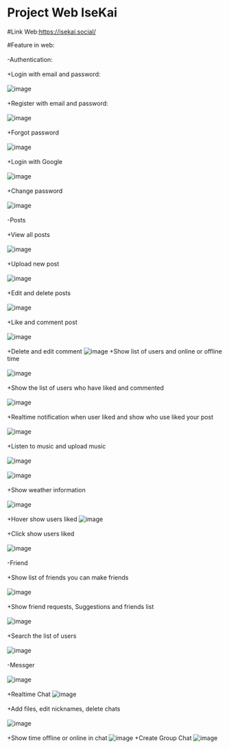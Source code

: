 # Project Web IseKai
#Link Web:https://isekai.social/

#Feature in web:
 <br/>
  <br/>
-Authentication:
  <br/>
 <br/>
  +Login with email and password:
   <br/>
   <br/>
    ![image](https://user-images.githubusercontent.com/97892253/182068281-40fde9e8-247e-428a-b3fc-9d852f0f95db.png)
   <br/>
   <br/>
  +Register with email and password:
   <br/>
   <br/>
    ![image](https://user-images.githubusercontent.com/97892253/182068379-4691209a-b7a6-47f0-a967-130232849354.png)
     <br/>
      <br/>
  +Forgot password
   <br/>
   <br/>
    ![image](https://user-images.githubusercontent.com/97892253/182068451-547f71f7-8cda-4d6c-8853-4bbc0482c9d0.png)
     <br/>
     <br/>
   +Login with Google
    <br/>
    <br/>
    ![image](https://user-images.githubusercontent.com/97892253/182068621-78bdd6ff-8a05-48e4-a1f5-ba8c3f1bd7ff.png)
   <br/>
   <br/>
   +Change password
   <br/><br/>
    ![image](https://user-images.githubusercontent.com/97892253/182071609-15e71379-fc03-4e6b-b092-1c3d3e8aaba1.png)
    <br/><br/>
 -Posts
   <br/>
    <br/>
    +View all posts
     <br/>
     <br/>
      ![image](https://user-images.githubusercontent.com/97892253/182068962-849f9a2e-d8d4-47f3-94e2-22fea94ed9fc.png)
     <br/>
     <br/>
    +Upload new post
       <br/>
       <br/>
      ![image](https://user-images.githubusercontent.com/97892253/182069066-93d6ddfe-f87a-481e-9d61-8143a6a981a4.png)
       <br/>
       <br/>
    +Edit and delete posts
     <br/>
     <br/>
     ![image](https://user-images.githubusercontent.com/97892253/182069187-abff4685-79d8-404b-be07-3e3b90c264dd.png)
      <br/>
      <br/>
    +Like and comment post
     <br/>
     <br/>
      ![image](https://user-images.githubusercontent.com/97892253/182069286-7e853814-6935-416c-b8dd-c78dd5e0f348.png)
       <br/>
       <br/>
    +Delete and edit comment
    ![image](https://user-images.githubusercontent.com/97892253/182073274-57b7b0b5-9ea8-46f3-8e06-6cf6fb3b5a99.png)
    +Show list of users and online or offline time
     <br/>
     <br/>
      ![image](https://user-images.githubusercontent.com/97892253/182069453-b3bbba42-c6ee-491d-9624-5d26112645e8.png)
       <br/>
       <br/>
    +Show the list of users who have liked and commented
     <br/>
     <br/>
     ![image](https://user-images.githubusercontent.com/97892253/182069599-6531fa29-eeda-48b2-b3c4-db9680dcac3a.png)
      <br/>
      <br/>
    +Realtime notification when user liked and show who use liked your post
    <br/>
    <br/>
    ![image](https://user-images.githubusercontent.com/97892253/182070269-567c9e43-dc8a-4a52-881e-4dedc1447d76.png)
    <br/>
    <br/>
    +Listen to music and upload music
    <br/>
    <br/>
    ![image](https://user-images.githubusercontent.com/97892253/182070442-4c84d2ed-e1f6-48a7-bcee-5371ef14dddc.png)
    <br/>
    <br/>
    ![image](https://user-images.githubusercontent.com/97892253/182070473-0a467b8f-fac5-4f51-9aa8-d0e249414ca5.png)
    <br/>
    <br/>
    +Show weather information
    <br/><br/>
    ![image](https://user-images.githubusercontent.com/97892253/182070566-3ccc1c35-3cda-4082-9daf-5ff954e7794e.png)
    <br/><br/>
    +Hover show users liked
    ![image](https://user-images.githubusercontent.com/97892253/182072808-aaab0f99-1ed0-4fae-a527-d7fe9f8233c9.png)
    <br/><br/>
    +Click show users liked
    <br/><br/>
    ![image](https://user-images.githubusercontent.com/97892253/182072917-df6561bd-7f5c-4466-9e7b-64334744d39f.png)
    <br/><br/>
   -Friend
    <br/><br/>
    +Show list of friends you can make friends
    <br/><br/>
     ![image](https://user-images.githubusercontent.com/97892253/182071779-6b116ebe-ac35-4104-8570-69efe2d2b4f0.png)
    <br/><br/>
    +Show friend requests, Suggestions and friends list
    <br/><br/>
     ![image](https://user-images.githubusercontent.com/97892253/182071851-98fac899-385b-44d0-822a-fd3774c988d7.png)
    <br/><br/>
    +Search the list of users
    <br/><br/>
    ![image](https://user-images.githubusercontent.com/97892253/182071996-6bfe2b73-0322-4fdf-a5e7-59dd5e56c25b.png)
    <br/><br/>
   -Messger
    <br/><br/>
    ![image](https://user-images.githubusercontent.com/97892253/182072199-e7b21e98-060f-4350-b48c-d477e84be92c.png)
    <br/><br/>
    +Realtime Chat
     ![image](https://user-images.githubusercontent.com/97892253/182072347-79d79333-0b04-409b-a930-6ed648209b86.png)
    <br/><br/>
    +Add files, edit nicknames, delete chats
    <br/><br/>
    ![image](https://user-images.githubusercontent.com/97892253/182072481-cf350f3e-f4d0-43a5-bad0-951561132550.png)
     <br/><br/>
    +Show time offline or online in chat
    ![image](https://user-images.githubusercontent.com/97892253/182072599-7cdd02fe-3735-4236-9901-65b65a95d7a8.png)
    +Create Group Chat
     ![image](https://user-images.githubusercontent.com/97892253/182072666-5f316f99-0830-4367-9474-828a9ff60522.png)

   

